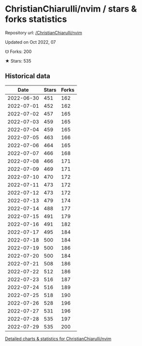 # ChristianChiarulli/nvim / stars & forks statistics

Repository url: [/ChristianChiarulli/nvim](https://github.com/ChristianChiarulli/nvim)

Updated on Oct 2022, 07

☋ Forks: 200

★ Stars: 535

## Historical data
| Date | Stars | Forks |
|------|-------|-------|
| 2022-06-30 | 451 | 162 | 
| 2022-07-01 | 452 | 162 | 
| 2022-07-02 | 457 | 165 | 
| 2022-07-03 | 459 | 165 | 
| 2022-07-04 | 459 | 165 | 
| 2022-07-05 | 463 | 166 | 
| 2022-07-06 | 464 | 165 | 
| 2022-07-07 | 466 | 168 | 
| 2022-07-08 | 466 | 171 | 
| 2022-07-09 | 469 | 171 | 
| 2022-07-10 | 470 | 172 | 
| 2022-07-11 | 473 | 172 | 
| 2022-07-12 | 473 | 172 | 
| 2022-07-13 | 479 | 174 | 
| 2022-07-14 | 488 | 177 | 
| 2022-07-15 | 491 | 179 | 
| 2022-07-16 | 491 | 182 | 
| 2022-07-17 | 495 | 184 | 
| 2022-07-18 | 500 | 184 | 
| 2022-07-19 | 500 | 186 | 
| 2022-07-20 | 500 | 184 | 
| 2022-07-21 | 508 | 186 | 
| 2022-07-22 | 512 | 186 | 
| 2022-07-23 | 516 | 187 | 
| 2022-07-24 | 516 | 189 | 
| 2022-07-25 | 518 | 190 | 
| 2022-07-26 | 528 | 196 | 
| 2022-07-27 | 531 | 196 | 
| 2022-07-28 | 535 | 197 | 
| 2022-07-29 | 535 | 200 | 


[Detailed charts & statistics for ChristianChiarulli/nvim](https://reviewgithub.com/rep/ChristianChiarulli/nvim)
